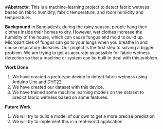 #**Abstract**#:
This is a machine-learning project to detect fabric wetness based on fabric humidity, fabric temperature, and room humidity and temperature. 


**Background**
In Bangladesh, during the rainy season, people hang their clothes inside their homes to dry. However, wet clothes increase the humidity of the house, which can cause fungus and mold to build up.
Microparticles of fungus can go to your lungs when you breathe in and cause respiratory diseases. Our project is the first step to solving a bigger problem. We are trying to 
get as accurate as possible for fabric wetness detection so that a machine or system can be built to deal with this problem.

**Work Done**
1. We have created a prototype device to detect fabric wetness using Arduino Uno and DHT22.
2. We have created our dataset with this device.
3. We have trained some machine learning models on the dataset to predict fabric wetness based on some features.

**Future Work**
1. We will try to build a model of our own to get a more precise prediction
2. We will try to implement this in a real-world application
